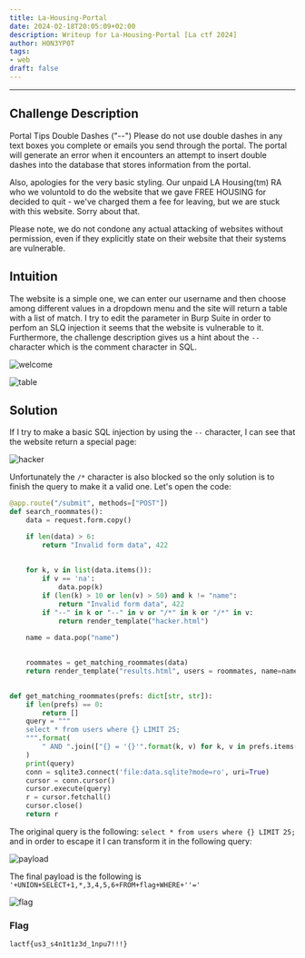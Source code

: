 ```yaml
---
title: La-Housing-Portal
date: 2024-02-18T20:05:09+02:00
description: Writeup for La-Housing-Portal [La ctf 2024]
author: H0N3YP0T
tags:
- web
draft: false
---
```

___

## Challenge Description

Portal Tips Double Dashes ("--") Please do not use double dashes in any text boxes you complete or emails you send through the portal. The portal will generate an error when it encounters an attempt to insert double dashes into the database that stores information from the portal.

Also, apologies for the very basic styling. Our unpaid LA Housing(tm) RA who we voluntold to do the website that we gave FREE HOUSING for decided to quit - we've charged them a fee for leaving, but we are stuck with this website. Sorry about that.

Please note, we do not condone any actual attacking of websites without permission, even if they explicitly state on their website that their systems are vulnerable.

## Intuition

The website is a simple one, we can enter our username and then choose among different values in a dropdown menu and the site will return
a table with a list of match. I try to edit the parameter in Burp Suite in order to perfom an SLQ injection it seems that the website is vulnerable to it.
Furthermore, the challenge description gives us a hint about the `--` character which is the comment character in SQL.

![welcome](/images/lactf_2024/housing.png)

![table](/images/lactf_2024/housing_table.png)

## Solution

If I try to make a basic SQL injection by using the `--` character, I can see that the website return a special page:

![hacker](/images/lactf_2024/hacker.png)

Unfortunately the `/*` character is also blocked so the only solution is to finish the query to make it a valid one. Let's open the code:

```py
@app.route("/submit", methods=["POST"])
def search_roommates():
    data = request.form.copy()

    if len(data) > 6:
        return "Invalid form data", 422
    
    
    for k, v in list(data.items()):
        if v == 'na':
            data.pop(k)
        if (len(k) > 10 or len(v) > 50) and k != "name":
            return "Invalid form data", 422
        if "--" in k or "--" in v or "/*" in k or "/*" in v:
            return render_template("hacker.html")
        
    name = data.pop("name")

    
    roommates = get_matching_roommates(data)
    return render_template("results.html", users = roommates, name=name)
    

def get_matching_roommates(prefs: dict[str, str]):
    if len(prefs) == 0:
        return []
    query = """
    select * from users where {} LIMIT 25;
    """.format(
        " AND ".join(["{} = '{}'".format(k, v) for k, v in prefs.items()])
    )
    print(query)
    conn = sqlite3.connect('file:data.sqlite?mode=ro', uri=True)
    cursor = conn.cursor()
    cursor.execute(query)
    r = cursor.fetchall()
    cursor.close()
    return r
```

The original query is the following: `select * from users where {} LIMIT 25;` and in order to escape it I can transform it in the following query:

![payload](/images/lactf_2024/sql_housing.png)

The final payload is the following is `'+UNION+SELECT+1,*,3,4,5,6+FROM+flag+WHERE+''='`

![flag](/images/lactf_2024/housing_flag.png)


### Flag

`lactf{us3_s4n1t1z3d_1npu7!!!}`


